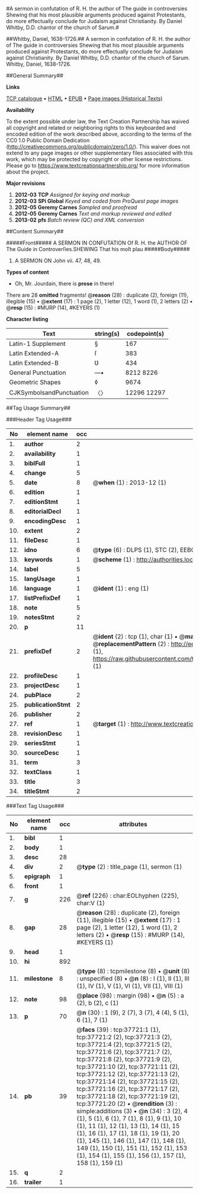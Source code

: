 #A sermon in confutation of R. H. the author of The guide in controversies Shewing that his most plausible arguments produced against Protestants, do more effectually conclude for Judaism against Christianity. By Daniel Whitby, D.D. chantor of the church of Sarum.#

##Whitby, Daniel, 1638-1726.##
A sermon in confutation of R. H. the author of The guide in controversies Shewing that his most plausible arguments produced against Protestants, do more effectually conclude for Judaism against Christianity. By Daniel Whitby, D.D. chantor of the church of Sarum.
Whitby, Daniel, 1638-1726.

##General Summary##

**Links**

[TCP catalogue](http://www.ota.ox.ac.uk/tcp/)  • 
[HTML](http://tei.it.ox.ac.uk/tcp/Texts-HTML/free/A65/A65715.html)  • 
[EPUB](http://tei.it.ox.ac.uk/tcp/Texts-EPUB/free/A65/A65715.epub) • 
[Page images (Historical Texts)](https://historicaltexts.jisc.ac.uk/eebo-99833246e)

**Availability**

To the extent possible under law, the Text Creation Partnership has waived all copyright and related or neighboring rights to this keyboarded and encoded edition of the work described above, according to the terms of the CC0 1.0 Public Domain Dedication (http://creativecommons.org/publicdomain/zero/1.0/). This waiver does not extend to any page images or other supplementary files associated with this work, which may be protected by copyright or other license restrictions. Please go to https://www.textcreationpartnership.org/ for more information about the project.

**Major revisions**

1. __2012-03__ __TCP__ *Assigned for keying and markup*
1. __2012-03__ __SPi Global__ *Keyed and coded from ProQuest page images*
1. __2012-05__ __Geremy Carnes__ *Sampled and proofread*
1. __2012-05__ __Geremy Carnes__ *Text and markup reviewed and edited*
1. __2013-02__ __pfs__ *Batch review (QC) and XML conversion*

##Content Summary##

#####Front#####
A SERMON IN CONFUTATION Of R. H. the AUTHOR OF The Guide in Controverſies.SHEWING That his moſt plau
#####Body#####

1. A SERMON ON John vii. 47, 48, 49.

**Types of content**

  * Oh, Mr. Jourdain, there is **prose** in there!

There are 28 **omitted** fragments! 
 @__reason__ (28) : duplicate (2), foreign (11), illegible (15)  •  @__extent__ (17) : 1 page (2), 1 letter (12), 1 word (1), 2 letters (2)  •  @__resp__ (15) : #MURP (14), #KEYERS (1)

**Character listing**


|Text|string(s)|codepoint(s)|
|---|---|---|
|Latin-1 Supplement|§|167|
|Latin Extended-A|ſ|383|
|Latin Extended-B|Ʋ|434|
|General Punctuation|—•|8212 8226|
|Geometric Shapes|◊|9674|
|CJKSymbolsandPunctuation|〈〉|12296 12297|

##Tag Usage Summary##

###Header Tag Usage###

|No|element name|occ|attributes|
|---|---|---|---|
|1.|__author__|2||
|2.|__availability__|1||
|3.|__biblFull__|1||
|4.|__change__|5||
|5.|__date__|8| @__when__ (1) : 2013-12 (1)|
|6.|__edition__|1||
|7.|__editionStmt__|1||
|8.|__editorialDecl__|1||
|9.|__encodingDesc__|1||
|10.|__extent__|2||
|11.|__fileDesc__|1||
|12.|__idno__|6| @__type__ (6) : DLPS (1), STC (2), EEBO-CITATION (1), PROQUEST (1), VID (1)|
|13.|__keywords__|1| @__scheme__ (1) : http://authorities.loc.gov/ (1)|
|14.|__label__|5||
|15.|__langUsage__|1||
|16.|__language__|1| @__ident__ (1) : eng (1)|
|17.|__listPrefixDef__|1||
|18.|__note__|5||
|19.|__notesStmt__|2||
|20.|__p__|11||
|21.|__prefixDef__|2| @__ident__ (2) : tcp (1), char (1)  •  @__matchPattern__ (2) : ([0-9\-]+):([0-9IVX]+) (1), (.+) (1)  •  @__replacementPattern__ (2) : http://eebo.chadwyck.com/downloadtiff?vid=$1&page=$2 (1), https://raw.githubusercontent.com/textcreationpartnership/Texts/master/tcpchars.xml#$1 (1)|
|22.|__profileDesc__|1||
|23.|__projectDesc__|1||
|24.|__pubPlace__|2||
|25.|__publicationStmt__|2||
|26.|__publisher__|2||
|27.|__ref__|1| @__target__ (1) : http://www.textcreationpartnership.org/docs/. (1)|
|28.|__revisionDesc__|1||
|29.|__seriesStmt__|1||
|30.|__sourceDesc__|1||
|31.|__term__|3||
|32.|__textClass__|1||
|33.|__title__|3||
|34.|__titleStmt__|2||


###Text Tag Usage###

|No|element name|occ|attributes|
|---|---|---|---|
|1.|__bibl__|1||
|2.|__body__|1||
|3.|__desc__|28||
|4.|__div__|2| @__type__ (2) : title_page (1), sermon (1)|
|5.|__epigraph__|1||
|6.|__front__|1||
|7.|__g__|226| @__ref__ (226) : char:EOLhyphen (225), char:V (1)|
|8.|__gap__|28| @__reason__ (28) : duplicate (2), foreign (11), illegible (15)  •  @__extent__ (17) : 1 page (2), 1 letter (12), 1 word (1), 2 letters (2)  •  @__resp__ (15) : #MURP (14), #KEYERS (1)|
|9.|__head__|1||
|10.|__hi__|892||
|11.|__milestone__|8| @__type__ (8) : tcpmilestone (8)  •  @__unit__ (8) : unspecified (8)  •  @__n__ (8) : I (1), II (1), III (1), IV (1), V (1), VI (1), VII (1), VIII (1)|
|12.|__note__|98| @__place__ (98) : margin (98)  •  @__n__ (5) : a (2), b (2), c (1)|
|13.|__p__|70| @__n__ (30) : 1 (9), 2 (7), 3 (7), 4 (4), 5 (1), 6 (1), 7 (1)|
|14.|__pb__|39| @__facs__ (39) : tcp:37721:1 (1), tcp:37721:2 (2), tcp:37721:3 (2), tcp:37721:4 (2), tcp:37721:5 (2), tcp:37721:6 (2), tcp:37721:7 (2), tcp:37721:8 (2), tcp:37721:9 (2), tcp:37721:10 (2), tcp:37721:11 (2), tcp:37721:12 (2), tcp:37721:13 (2), tcp:37721:14 (2), tcp:37721:15 (2), tcp:37721:16 (2), tcp:37721:17 (2), tcp:37721:18 (2), tcp:37721:19 (2), tcp:37721:20 (2)  •  @__rendition__ (3) : simple:additions (3)  •  @__n__ (34) : 3 (2), 4 (1), 5 (1), 6 (1), 7 (1), 8 (1), 9 (1), 10 (1), 11 (1), 12 (1), 13 (1), 14 (1), 15 (1), 16 (1), 17 (1), 18 (1), 19 (1), 20 (1), 145 (1), 146 (1), 147 (1), 148 (1), 149 (1), 150 (1), 151 (1), 152 (1), 153 (1), 154 (1), 155 (1), 156 (1), 157 (1), 158 (1), 159 (1)|
|15.|__q__|2||
|16.|__trailer__|1||
